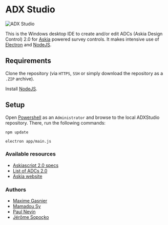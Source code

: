 ADX Studio
==========

![ADX Studio](https://dl.dropboxusercontent.com/u/4885226/adx-studio_icon.png)

This is the Windows desktop IDE to create and/or edit ADCs (Askia Design Control) 2.0 for [Askia](http://www.askia.com/) powered survey controls. It makes intensive use of [Electron](https://github.com/atom/electron) and [NodeJS](https://nodejs.org/en/).

Requirements
------------

Clone the repository (via `HTTPS`, `SSH` or simply download the repository as a `.ZIP` archive).

Install [NodeJS](https://nodejs.org/download/).

Setup
-----

Open [Powershell](https://msdn.microsoft.com/en-us/dd742419) as an `Administrator` and browse to the local ADXStudio repository. There, run the following commands:

```
npm update
```

```
electron app/main.js
```

### Available resources

-	[Askiascript 2.0 specs](https://dev.askia.com/projects/askiadesign/wiki/Askiadesign_askiascript_2_0_specifications)
-	[List of ADCs 2.0](https://support.askia.com/hc/en-us/sections/200009182-askia-design-control-ADC-2-0-Javascript-)
-	[Askia website](http://askia.com/)

### Authors

-	[Maxime Gasnier](https://github.com/Maximeesilv)
-	[Mamadou Sy](https://github.com/MamadouSy)
-	[Paul Nevin](https://github.com/uncleserb)
-	[Jérôme Sopoçko](https://github.com/BadJerry)
